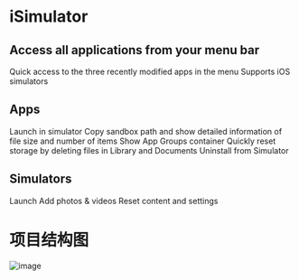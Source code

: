 # iSimulator #

## Access all applications from your menu bar ##

Quick access to the three recently modified apps in the menu
Supports iOS simulators

## Apps ##

Launch in simulator
Copy sandbox path and show detailed information of file size and number of items
Show App Groups container
Quickly reset storage by deleting files in Library and Documents
Uninstall from Simulator

## Simulators ##

Launch
Add photos & videos
Reset content and settings

# 项目结构图
![image](https://github.com/lincf0912/iSimulator/raw/master/screenshots/iSimulatorStructureDiagram.png)
